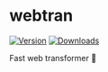 # webtran

<p>
  <a href="https://www.npmjs.com/package/webtran"><img src="https://badgen.net/npm/v/webtran" alt="Version" /></a>
  <a href="https://www.npmjs.com/package/webtran"><img src="https://badgen.net/npm/dm/webtran" alt="Downloads" /></a>
</p>

Fast web transformer 🚀